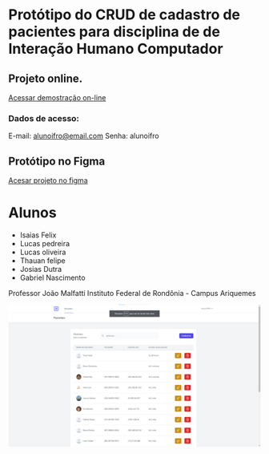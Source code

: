 
# Protótipo do CRUD de cadastro de pacientes para disciplina de de Interação Humano Computador

## Projeto online.

[Acessar demostração on-line](https://hospital.erecibos.com.br/login)

### Dados de acesso:
E-mail: alunoifro@email.com
Senha: alunoifro

## Protótipo no Figma
[Acesar projeto no figma](https://www.figma.com/file/GAzYkuuMa2NHkVUp5sfGos/Hospital?node-id=0%3A1&t=yyis839mufcCkzcm-0)

# Alunos
- Isaias Felix
- Lucas pedreira
- Lucas oliveira
- Thauan felipe
- Josias Dutra
- Gabriel Nascimento

Professor João Malfatti
Instituto Federal de Rondônia - Campus Ariquemes

![Print do projeto](https://raw.githubusercontent.com/LucasVital/hospital/main/print.png)
